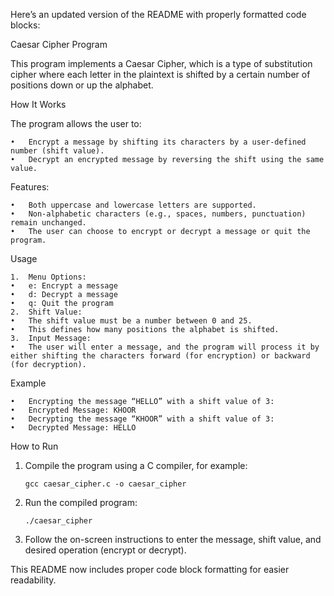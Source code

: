 Here’s an updated version of the README with properly formatted code blocks:

Caesar Cipher Program

This program implements a Caesar Cipher, which is a type of substitution cipher where each letter in the plaintext is shifted by a certain number of positions down or up the alphabet.

How It Works

The program allows the user to:

	•	Encrypt a message by shifting its characters by a user-defined number (shift value).
	•	Decrypt an encrypted message by reversing the shift using the same value.

Features:

	•	Both uppercase and lowercase letters are supported.
	•	Non-alphabetic characters (e.g., spaces, numbers, punctuation) remain unchanged.
	•	The user can choose to encrypt or decrypt a message or quit the program.

Usage

	1.	Menu Options:
	•	e: Encrypt a message
	•	d: Decrypt a message
	•	q: Quit the program
	2.	Shift Value:
	•	The shift value must be a number between 0 and 25.
	•	This defines how many positions the alphabet is shifted.
	3.	Input Message:
	•	The user will enter a message, and the program will process it by either shifting the characters forward (for encryption) or backward (for decryption).

Example

	•	Encrypting the message “HELLO” with a shift value of 3:
	•	Encrypted Message: KHOOR
	•	Decrypting the message “KHOOR” with a shift value of 3:
	•	Decrypted Message: HELLO

How to Run
1.	Compile the program using a C compiler, for example:

		gcc caesar_cipher.c -o caesar_cipher


2.	Run the compiled program:

		./caesar_cipher


3.	Follow the on-screen instructions to enter the message, shift value, and desired operation (encrypt or decrypt).

This README now includes proper code block formatting for easier readability.
